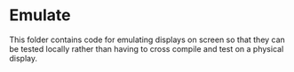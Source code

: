 # Emulate

This folder contains code for emulating displays on screen so that they can be tested locally rather than having to cross
compile and test on a physical display.
